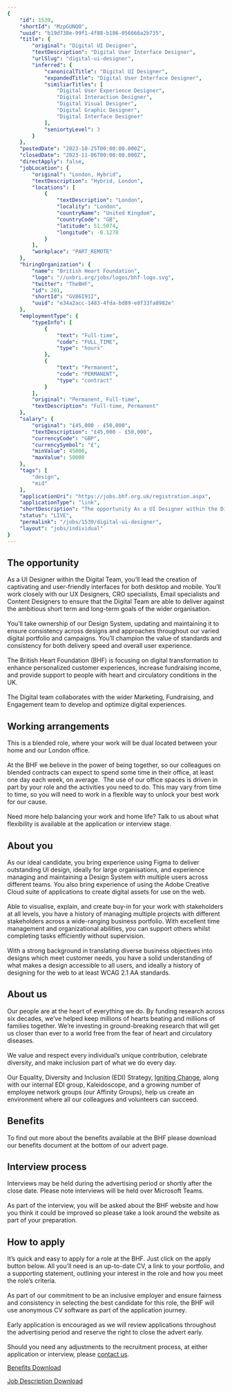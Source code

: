 ```yaml
---
{
	"id": 1539,
	"shortId": "MzpGUNQ0",
	"uuid": "b19d738e-99f1-4f88-b186-056666a2b735",
	"title": {
		"original": "Digital UI Designer",
		"textDescription": "Digital User Interface Designer",
		"urlSlug": "digital-ui-designer",
		"inferred": {
			"canonicalTitle": "Digital UI Designer",
			"expandedTitle": "Digital User Interface Designer",
			"similiarTitles": [
				"Digital User Experience Designer",
				"Digital Interaction Designer",
				"Digital Visual Designer",
				"Digital Graphic Designer",
				"Digital Interface Designer"
			],
			"seniortyLevel": 3
		}
	},
	"postedDate": "2023-10-25T00:00:00.000Z",
	"closedDate": "2023-11-06T00:00:00.000Z",
	"directApply": false,
	"jobLocation": {
		"original": "London, Hybrid",
		"textDescription": "Hybrid, London",
		"locations": [
			{
				"textDescription": "London",
				"locality": "London",
				"countryName": "United Kingdom",
				"countryCode": "GB",
				"latitude": 51.5074,
				"longitude": -0.1278
			}
		],
		"workplace": "PART_REMOTE"
	},
	"hiringOrganization": {
		"name": "British Heart Foundation",
		"logo": "//uxbri.org/jobs/logos/bhf-logo.svg",
		"twitter": "TheBHF",
		"id": 201,
		"shortId": "GV86I91I",
		"uuid": "e34a2acc-1483-4fda-bd89-e8f33fa8982e"
	},
	"employmentType": {
		"typeInfo": [
			{
				"text": "Full-time",
				"code": "FULL_TIME",
				"type": "hours"
			},
			{
				"text": "Permanent",
				"code": "PERMANENT",
				"type": "contract"
			}
		],
		"original": "Permanent, Full-time",
		"textDescription": "Full-time, Permanent"
	},
	"salary": {
		"original": "£45,000 - £50,000",
		"textDescription": "£45,000 - £50,000",
		"currencyCode": "GBP",
		"currencySymbol": "£",
		"minValue": 45000,
		"maxValue": 50000
	},
	"tags": [
		"design",
		"mid"
	],
	"applicationUri": "https://jobs.bhf.org.uk/registration.aspx",
	"applicationType": "link",
	"shortDescription": "The opportunity As a UI Designer within the Digital Team, you’ll’ lead the creation of captivating and user-friendly- interfaces for both desktop and mobile. You’ll’ work closely with our UX",
	"status": "LIVE",
	"permalink": "/jobs/1539/digital-ui-designer",
	"layout": "jobs/individual"
}
---
```

<h2>The opportunity</h2><p>As a UI Designer within the Digital Team, you’ll lead the creation of captivating and user-friendly interfaces for both desktop and mobile. You’ll work closely with our UX Designers, CRO specialists, Email specialists and Content Designers to ensure that the Digital Team are able to deliver against the ambitious short term and long-term goals of the wider organisation.<br><br>You’ll take ownership of our Design System, updating and maintaining it to ensure consistency across designs and approaches throughout our varied digital portfolio and campaigns. You’ll champion the value of standards and consistency for both delivery speed and overall user experience.<br><br>The British Heart Foundation (BHF) is focusing on digital transformation to enhance personalized customer experiences, increase fundraising income, and provide support to people with heart and circulatory conditions in the UK.&nbsp;<br><br>The Digital team collaborates with the wider Marketing, Fundraising, and Engagement team to develop and optimize digital experiences.</p><h2>Working arrangements</h2><p>This is a blended role, where your work will be dual located between your home and our London office.<br><br>At the BHF we believe in the power of being together, so our colleagues on blended contracts can expect to spend some time in their office, at least one day each week, on average.&nbsp; The use of our office spaces is driven in part by your role and the activities you need to do. This may vary from time to time, so you will need to work in a flexible way to unlock your best work for our cause.<br><br>Need more help balancing your work and home life? Talk to us about what flexibility is available at the application or interview stage.&nbsp;</p><h2>About you</h2><p>As our ideal candidate, you bring experience using Figma to deliver outstanding UI design, ideally for large organisations, and experience managing and maintaining a Design System with multiple users across different teams. You also bring experience of using the Adobe Creative Cloud suite of applications to create digital assets for use on the web.<br><br>Able to visualise, explain, and create buy-in for your work with stakeholders at all levels, you have a history of managing multiple projects with different stakeholders across a wide-ranging business portfolio. With excellent time management and organizational abilities, you can support others whilst completing tasks efficiently without supervision.<br><br>With a strong background in translating diverse business objectives into designs which meet customer needs, you have a solid understanding of what makes a design accessible to all users, and ideally a history of designing for the web to at least WCAG 2.1 AA standards.</p><h2>About us</h2><p>Our people are at the heart of everything we do. By funding research across six decades, we’ve helped keep millions of hearts beating and millions of families together. We’re investing in ground-breaking research that will get us closer than ever to a world free from the fear of heart and circulatory diseases.<br><br>We value and respect every individual’s unique contribution, celebrate diversity, and make inclusion part of what we do every day.<br><br>Our Equality, Diversity and Inclusion (EDI) Strategy, <a target="_blank" rel="noopener noreferrer nofollow" href="https://www.bhf.org.uk/what-we-do/equality-diversity-and-inclusion">Igniting Change</a>, along with our internal EDI group, Kaleidoscope, and a growing number of employee network groups (our Affinity Groups), help us create an environment where all our colleagues and volunteers can succeed.</p><h2>Benefits</h2><p>To find out more about the benefits available at the BHF please download our benefits document at the bottom of our advert page.</p><h2>Interview process</h2><p>Interviews may be held during the advertising period or shortly after the close date. Please note interviews will be held over Microsoft Teams.<br><br>As part of the interview, you will be asked about the BHF website and how you think it could be improved so please take a look around the website as part of your preparation.</p><h2>How to apply</h2><p>It’s quick and easy to apply for a role at the BHF. Just click on the apply button below. All you’ll need is an up-to-date CV, a link to your portfolio, and a supporting statement, outlining your interest in the role and how you meet the role’s criteria.<br><br>As part of our commitment to be an inclusive employer and ensure fairness and consistency in selecting the best candidate for this role, the BHF will use anonymous CV software as part of the application journey.<br><br>Early application is encouraged as we will review applications throughout the advertising period and reserve the right to close the advert early.<br><br>Should you need any adjustments to the recruitment process, at either application or interview, please <a target="_blank" rel="noopener noreferrer nofollow" href="https://jobs.bhf.org.uk/contact.aspx">contact us</a>.</p><p><a target="_blank" rel="noopener noreferrer nofollow" href="https://jobs.bhf.org.uk/popups/displayfile.aspx?StoredFilePathID=Bmibx07LMrKZwf0byamt4A">Benefits Download</a></p><p><a target="_blank" rel="noopener noreferrer nofollow" href="https://jobs.bhf.org.uk/popups/displayfile.aspx?StoredFilePathID=OdNsrMPGaa448n0zViD2lg">Job Description Download</a></p>

